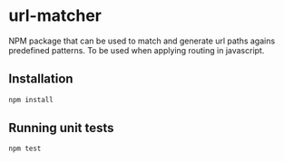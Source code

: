 # url-matcher

NPM package that can be used to match and generate url paths agains predefined patterns. To be used when applying routing in javascript.

## Installation

```bash
npm install
```

## Running unit tests

```bash
npm test
```
